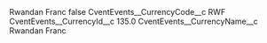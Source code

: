 <?xml version="1.0" encoding="UTF-8"?>
<CustomMetadata xmlns="http://soap.sforce.com/2006/04/metadata" xmlns:xsi="http://www.w3.org/2001/XMLSchema-instance" xmlns:xsd="http://www.w3.org/2001/XMLSchema">
    <label>Rwandan Franc</label>
    <protected>false</protected>
    <values>
        <field>CventEvents__CurrencyCode__c</field>
        <value xsi:type="xsd:string">RWF</value>
    </values>
    <values>
        <field>CventEvents__CurrencyId__c</field>
        <value xsi:type="xsd:double">135.0</value>
    </values>
    <values>
        <field>CventEvents__CurrencyName__c</field>
        <value xsi:type="xsd:string">Rwandan Franc</value>
    </values>
</CustomMetadata>
